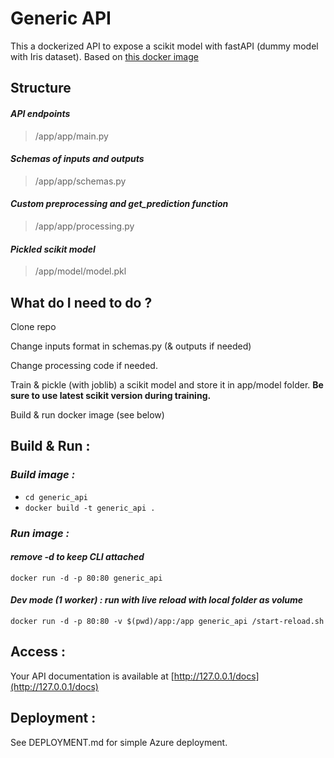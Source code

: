 # Generic API
This a dockerized API to expose a scikit model with fastAPI (dummy model with Iris dataset).
Based on [this docker image](https://github.com/tiangolo/uvicorn-gunicorn-docker)

## Structure 
#### *API endpoints*
>/app/app/main.py 
#### *Schemas of inputs and outputs*
>/app/app/schemas.py
#### *Custom preprocessing and get_prediction function*
>/app/app/processing.py
#### *Pickled scikit model*
>/app/model/model.pkl

## What do I need to do ?
Clone repo

Change inputs format in schemas.py (& outputs if needed)

Change processing code if needed.

Train & pickle (with joblib) a scikit model and store it in app/model folder. 
**Be sure to use latest scikit version during training.**

Build & run docker image (see below)

## Build & Run :
### *Build image :*
* `cd generic_api`
* `docker build -t generic_api .`

### *Run image :*
#### *remove -d to keep CLI attached*
`docker run -d -p 80:80 generic_api`

#### *Dev mode (1 worker) : run with live reload with local folder as volume*
`docker run -d -p 80:80 -v $(pwd)/app:/app generic_api /start-reload.sh`

## Access :
Your API documentation is available at [http://127.0.0.1/docs](http://127.0.0.1/docs)

## Deployment :

See DEPLOYMENT.md for simple Azure deployment.